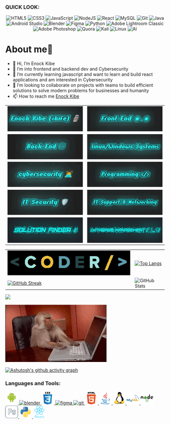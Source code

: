 <h3 align="left">QUICK LOOK:</h3>
<p align="center">
        <img alt="HTML5" src="https://img.shields.io/badge/html5-%23E34F26.svg?style=for-the-badge&logo=html5&logoColor=white"> 
        <img alt="CSS3" src="https://img.shields.io/badge/css3-%231572B6.svg?style=for-the-badge&logo=css3&logoColor=white"> 
        <img alt="JavaScript" src="https://img.shields.io/badge/javascript-%23323330.svg?style=for-the-badge&logo=javascript&logoColor=%23F7DF1E"> 
        <img alt="NodeJS" src="https://img.shields.io/badge/node.js-6DA55F?style=for-the-badge&logo=node.js&logoColor=white"> 
        <img alt="React" src="https://img.shields.io/badge/react-%2320232a.svg?style=for-the-badge&logo=react&logoColor=%2361DAFB"> 
        <img alt="MySQL" src="https://img.shields.io/badge/mysql-%2300f.svg?style=for-the-badge&logo=mysql&logoColor=white"> 
        <img alt="Git" src="https://img.shields.io/badge/git-%23F05033.svg?style=for-the-badge&logo=git&logoColor=white"> 
        <img alt="Java" src="https://img.shields.io/badge/java-%23ED8B00.svg?style=for-the-badge&logo=openjdk&logoColor=white"> 
        <img alt="Android Studio" src="https://img.shields.io/badge/Android%20Studio-3DDC84.svg?style=for-the-badge&logo=android-studio&logoColor=white"> 
        <img alt="Blender" src="https://img.shields.io/badge/blender-%23F5792A.svg?style=for-the-badge&logo=blender&logoColor=white"> 
        <img alt="Figma" src="https://img.shields.io/badge/figma-%23F24E1E.svg?style=for-the-badge&logo=figma&logoColor=white"> 
        <img alt="Python" src="https://img.shields.io/badge/python-3670A0?style=for-the-badge&logo=python&logoColor=ffdd54"> 
        <img alt="Adobe Lightroom Classic" src="https://img.shields.io/badge/Adobe%20Lightroom%20Classic-31A8FF.svg?style=for-the-badge&logo=Adobe%20Lightroom%20Classic&logoColor=white"> 
        <img alt="Adobe Photoshop" src="https://img.shields.io/badge/adobe%20photoshop-%2331A8FF.svg?style=for-the-badge&logo=adobe%20photoshop&logoColor=white">  
        <img alt="Quora" src="https://img.shields.io/badge/Quora-%23B92B27.svg?style=for-the-badge&logo=Quora&logoColor=white">
        <img alt="Kali" src="https://img.shields.io/badge/Kali-268BEE?style=for-the-badge&logo=kalilinux&logoColor=white">
        <img alt="Linux" src="https://img.shields.io/badge/Linux-FCC624?style=for-the-badge&logo=linux&logoColor=black">
        <img alt="Al" src="https://img.shields.io/badge/Al-%2343853D.svg?style=for-the-badge">

</p>

# About me🚀

<!---
kibexd/kibexd is a ✨ special ✨ repository because its `README.md` (this file) appears on your GitHub profile.
You can click the Preview link to take a look at your changes.
--->

- 👋 Hi, I’m Enock Kibe
- 👀 I’m into frontend and backend dev and Cybersecurity
- 🌱 I’m currently learning javascript and want to learn and build react applications and am interested in Cybersecurity
- 💞️ I’m looking to collaborate on projects with teams to build efficient solutions to solve modern problems for businesses and humanity
- 📫 How to reach me [Enock Kibe](https://kifee.netlify.app/)

<table width="100%">
  <tr>
    <td><img src="https://raw.githubusercontent.com/kibexd/First-Repo/main/kife1.gif" alt="GIF 1" width="100%"></td>
    <td><img src="https://raw.githubusercontent.com/kibexd/First-Repo/main/frontendd1.gif" alt="GIF 2" width="100%"></td>
  </tr>
  <tr>
    <td><img src="https://raw.githubusercontent.com/kibexd/First-Repo/main/backendd1.gif" alt="GIF 3" width="100%"></td>
    <td><img src="https://raw.githubusercontent.com/kibexd/First-Repo/main/linuxwindows.gif" alt="GIF 4" width="100%"></td>
  </tr>
  <tr>
    <td><img src="https://raw.githubusercontent.com/kibexd/First-Repo/main/cybersecurity.gif" alt="GIF 5" width="100%"></td>
    <td><img src="https://raw.githubusercontent.com/kibexd/First-Repo/main/Programming.gif" alt="GIF 6" width="100%"></td>
  </tr>
  <tr>
    <td><img src="https://raw.githubusercontent.com/kibexd/First-Repo/main/Itsecurity.gif" alt="GIF 7" width="100%"></td>
    <td><img src="https://raw.githubusercontent.com/kibexd/First-Repo/main/Itsupport.gif" alt="GIF 8" width="100%"></td>
  </tr>
  <tr>
    <td><img src="https://raw.githubusercontent.com/kibexd/First-Repo/main/solutionfinder.gif" alt="GIF 9" width="100%"></td>
    <td><img src="https://raw.githubusercontent.com/kibexd/First-Repo/main/database.gif" alt="GIF 10" width="100%"></td>
  </tr>
</table>

<table width="100%">
  <tr>
    <td><a href="https://github.com/kibexd/First-Repo/blob/main/coder.gif"><img src="https://github.com/kibexd/First-Repo/raw/main/coder.gif" alt="Coder GIF" width="100%"></a></td>
    <td><a href="https://github.com/anuraghazra/github-readme-stats"><img src="https://github-readme-stats.vercel.app/api/top-langs/?username=anuraghazra&theme=dark" alt="Top Langs" width="100%"></a></td>
  </tr>
  <tr>
    <td><a href="https://git.io/streak-stats"><img src="https://streak-stats.demolab.com?user=kibexd&theme=react&hide_border=true" alt="GitHub Streak" width="100%"></a></td>
    <td><img src="https://github-readme-stats.vercel.app/api?username=kibexd&show_icons=true&theme=react" alt="GitHub Stats" width="100%"></td>
  </tr>
</table>

![](https://komarev.com/ghpvc/?username=kibexd)

[![Monkey GIF](https://github.com/kibexd/First-Repo/raw/main/monkey.gif)](https://github.com/kibexd/First-Repo/blob/main/monkey.gif)

[![Ashutosh's github activity graph](https://github-readme-activity-graph.vercel.app/graph?username=kibexd&theme=react)](https://github.com/ashutosh00710/github-readme-activity-graph)

<h3 align="left">Languages and Tools:</h3>
<p align="left"> 
    <a href="https://developer.android.com" target="_blank" rel="noreferrer"> 
        <img src="https://raw.githubusercontent.com/devicons/devicon/master/icons/android/android-original-wordmark.svg" alt="android" width="40" height="40"/> 
    </a> 
    <a href="https://www.blender.org/" target="_blank" rel="noreferrer"> 
        <img src="https://download.blender.org/branding/community/blender_community_badge_white.svg" alt="blender" width="40" height="40"/> 
    </a> 
    <a href="https://www.w3schools.com/css/" target="_blank" rel="noreferrer"> 
        <img src="https://raw.githubusercontent.com/devicons/devicon/master/icons/css3/css3-original-wordmark.svg" alt="css3" width="40" height="40"/> 
    </a> 
    <a href="https://www.figma.com/" target="_blank" rel="noreferrer"> 
        <img src="https://www.vectorlogo.zone/logos/figma/figma-icon.svg" alt="figma" width="40" height="40"/> 
    </a> 
    <a href="https://git-scm.com/" target="_blank" rel="noreferrer"> 
        <img src="https://www.vectorlogo.zone/logos/git-scm/git-scm-icon.svg" alt="git" width="40" height="40"/> 
    </a> 
    <a href="https://www.w3.org/html/" target="_blank" rel="noreferrer"> 
        <img src="https://raw.githubusercontent.com/devicons/devicon/master/icons/html5/html5-original-wordmark.svg" alt="html5" width="40" height="40"/> 
    </a> 
    <a href="https://www.java.com" target="_blank" rel="noreferrer"> 
        <img src="https://raw.githubusercontent.com/devicons/devicon/master/icons/java/java-original.svg" alt="java" width="40" height="40"/> 
    </a> 
    <a href="https://www.linux.org/" target="_blank" rel="noreferrer"> 
        <img src="https://raw.githubusercontent.com/devicons/devicon/master/icons/linux/linux-original.svg" alt="linux" width="40" height="40"/> 
    </a> 
    <a href="https://www.mysql.com/" target="_blank" rel="noreferrer"> 
        <img src="https://raw.githubusercontent.com/devicons/devicon/master/icons/mysql/mysql-original-wordmark.svg" alt="mysql" width="40" height="40"/> 
    </a> 
    <a href="https://nodejs.org" target="_blank" rel="noreferrer"> 
        <img src="https://raw.githubusercontent.com/devicons/devicon/master/icons/nodejs/nodejs-original-wordmark.svg" alt="nodejs" width="40" height="40"/> 
    </a> 
    <a href="https://www.photoshop.com/en" target="_blank" rel="noreferrer"> 
        <img src="https://raw.githubusercontent.com/devicons/devicon/master/icons/photoshop/photoshop-line.svg" alt="photoshop" width="40" height="40"/> 
    </a> 
    <a href="https://www.python.org" target="_blank" rel="noreferrer"> 
        <img src="https://raw.githubusercontent.com/devicons/devicon/master/icons/python/python-original.svg" alt="python" width="40" height="40"/> 
    </a> 
    <a href="https://reactjs.org/" target="_blank" rel="noreferrer"> 
        <img src="https://raw.githubusercontent.com/devicons/devicon/master/icons/react/react-original-wordmark.svg" alt="react" width="40" height="40"/> 
    </a> 
</p>
